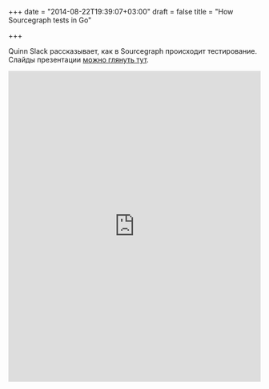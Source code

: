 +++
date = "2014-08-22T19:39:07+03:00"
draft = false
title = "How Sourcegraph tests in Go"

+++

<p>Quinn Slack рассказывает, как в&nbsp;Sourcegraph происходит тестирование. Слайды презентации <a href="http://go-talks.appspot.com/github.com/sourcegraph/talks/pivotal-2014-07-22/pivotal.slide#1">можно глянуть тут</a>.</p>
 <iframe width="100%" height="620" src="https://www.youtube.com/embed/oidiAJbtzDM" frameborder="0" allowfullscreen></iframe>